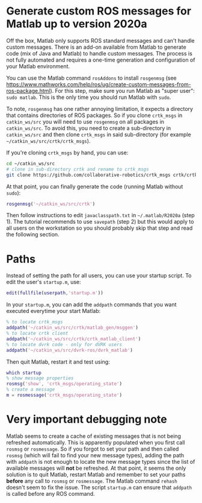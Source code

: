 # Generate custom ROS messages for Matlab up to version 2020a 

Off the box, Matlab only supports ROS standard messages and can't handle custom messages.  There is an add-on available from Matlab to generate code (mix of Java and Matlab) to handle custom messages.  The process is not fully automated and requires a one-time generation and configuration of your Matlab environment.  

You can use the Matlab command `rosAddons` to install `rosgenmsg` (see https://www.mathworks.com/help/ros/ug/create-custom-messages-from-ros-package.html).
For this step, make sure you run Matlab as "super user": `sudo matlab`.  This is the only time you should run Matlab with `sudo`.

To note, `rosgenmsg` has one rather annoying limitation, it expects a directory that contains directories of ROS packages.   So if you clone `crtk_msgs` in `catkin_ws/src` you will need to use `rosgenmsg` on all packages in `catkin_ws/src`.  To avoid this, you need to create a sub-directory in `catkin_ws/src` and then clone `crtk_msgs` in said sub-directory (for example `~/catkin_ws/src/crtk/crtk_msgs`).

If you're cloning `crtk_msgs` by hand, you can use:
```sh
cd ~/catkin_ws/src
# clone in sub-directory crtk and rename to crtk_msgs
git clone https://github.com/collaborative-robotics/crtk_msgs crtk/crtk_msgs
```

At that point, you can finally generate the code (running Matlab without `sudo`):
```matlab
rosgenmsg('~/catkin_ws/src/crtk')
```

Then follow instructions to edit `javaclasspath.txt` in `~/.matlab/R2020a` (step 1).  The tutorial recommends to use `savepath` (step 2) but this would apply to all users on the workstation so you should probably skip that step and read the following section.

# Paths

Instead of setting the path for all users, you can use your startup script.  To edit the user's `startup.m`, use:
```matlab
edit(fullfile(userpath,'startup.m'))
```
In your `startup.m`, you can add the `addpath` commands that you want executed everytime your start Matlab:
```matlab
% to locate crtk_msgs
addpath('~/catkin_ws/src/crtk/matlab_gen/msggen')
% to locate crtk client
addpath('~/catkin_ws/src/crtk/crtk_matlab_client')
% to locate dvrk code - only for dVRK users
addpath('~/catkin_ws/src/dvrk-ros/dvrk_matlab')
```

Then quit Matlab, restart it and test using:
```matlab
which startup
% show message properties
rosmsg('show', 'crtk_msgs/operating_state')
% create a message
m = rosmessage('crtk_msgs/operating_state')
```

# Very important debugging note

Matlab seems to create a cache of existing messages that is not being refreshed automatically.  This is apparently populated when you first call `rosmsg` or `rosmessage`.  So if you forgot to set your path and then called `rosmsg` (which will fail to find your new message types), adding the path with `addpath` is not enough to locate the new message types since the list of available messages will **not** be refreshed.  At that point, it seems the only solution is to quit Matlab, restart Matlab and remember to set your paths **before** any call to `rosmsg` or `rosmessage`.  The Matlab command `rehash` doesn't seem to fix the issue.  The script `startup.m` can ensure that `addpath` is called before any ROS command.
